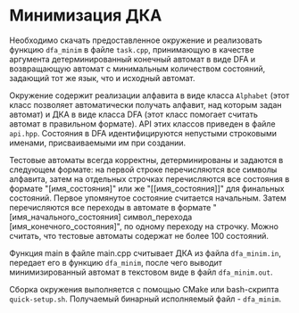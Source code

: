 # Минимизация ДКА 
  
 Необходимо скачать предоставленное окружение и реализовать функцию `dfa_minim` в файле `task.cpp`, принимающую в качестве аргумента детерминированный конечный автомат в виде DFA и возвращающую автомат с минимальным количеством состояний, задающий тот же язык, что и исходный автомат. 
  
 Окружение содержит реализации алфавита в виде класса `Alphabet` (этот класс позволяет автоматически получать алфавит, над которым задан автомат) и ДКА в виде класса DFA (этот класс помогает считать автомат в правильном формате). API этих классов приведен в файле `api.hpp`. Состояния в DFA идентифицируются непустыми строковыми именами, присваиваемыми им при создании. 
  
 Тестовые автоматы всегда корректны, детерминированы и задаются в следующем формате: на первой строке перечисляются все символы алфавита, затем на отдельных строчках перечисляются все состояния в формате "[имя_состояния]" или же "[[имя_состояния]]" для финальных состояний. Первое упомянутое состояние считается начальным. Затем перечисляются все переходы в автомате в формате "[имя_начального_состояния] символ_перехода [имя_конечного_состояния]", по одному переходу на строчку. Можно считать, что тестовые автоматы содержат не более 100 состояний. 
  
 Функция main в файле main.cpp считывает ДКА из файла `dfa_minim.in`, передает его в функцию `dfa_minim`, после чего выводит минимизированный автомат в текстовом виде в файл `dfa_minim.out`. 
  
 Сборка окружения выполняется с помощью CMake или bash-скрипта `quick-setup.sh`. Получаемый бинарный исполняемый файл - `dfa_minim`.
